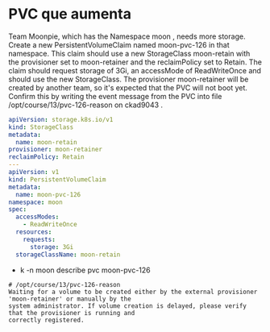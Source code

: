 # PVC que aumenta
Team Moonpie, which has the Namespace moon , needs more storage. Create a new PersistentVolumeClaim named moon-pvc-126 in
that namespace. This claim should use a new StorageClass moon-retain with the provisioner set to moon-retainer and the
reclaimPolicy set to Retain. The claim should request storage of 3Gi, an accessMode of ReadWriteOnce and should use the new
StorageClass.
The provisioner moon-retainer will be created by another team, so it's expected that the PVC will not boot yet. Confirm this by
writing the event message from the PVC into file /opt/course/13/pvc-126-reason on ckad9043 .


```yaml
apiVersion: storage.k8s.io/v1
kind: StorageClass
metadata:
  name: moon-retain
provisioner: moon-retainer
reclaimPolicy: Retain
---
apiVersion: v1
kind: PersistentVolumeClaim
metadata:
  name: moon-pvc-126
namespace: moon
spec:
  accessModes:
    - ReadWriteOnce
  resources:
    requests:
      storage: 3Gi
  storageClassName: moon-retain
```
- k -n moon describe pvc moon-pvc-126
```
# /opt/course/13/pvc-126-reason
Waiting for a volume to be created either by the external provisioner 'moon-retainer' or manually by the
system administrator. If volume creation is delayed, please verify that the provisioner is running and
correctly registered.
```